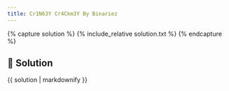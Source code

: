 ```yaml
---
title: Cr1N63Y Cr4Ckm3Y By Binariez
---
```


{% capture solution %}
{% include_relative solution.txt %}
{% endcapture %}

## 📝 Solution

{{ solution | markdownify }}
